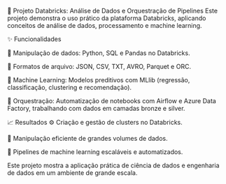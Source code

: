 🚀 Projeto Databricks: Análise de Dados e Orquestração de Pipelines
Este projeto demonstra o uso prático da plataforma Databricks, aplicando conceitos de análise de dados, processamento e machine learning.

✨ Funcionalidades

🐍 Manipulação de dados: Python, SQL e Pandas no Databricks.

📂 Formatos de arquivo: JSON, CSV, TXT, AVRO, Parquet e ORC.

🤖 Machine Learning: Modelos preditivos com MLlib (regressão, classificação, clustering e recomendação).

🔄 Orquestração: Automatização de notebooks com Airflow e Azure Data Factory, trabalhando com dados em camadas bronze e silver.

📈 Resultados
⚙️ Criação e gestão de clusters no Databricks.

💾 Manipulação eficiente de grandes volumes de dados.

🧩 Pipelines de machine learning escaláveis e automatizados.

Este projeto mostra a aplicação prática de ciência de dados e engenharia de dados em um ambiente de grande escala.
